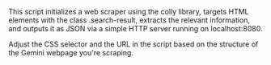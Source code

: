 This script initializes a web scraper using the colly library, targets HTML elements with the class .search-result, 
extracts the relevant information, and outputs it as JSON via a simple HTTP server running on localhost:8080.

Adjust the CSS selector and the URL in the script based on the structure of the Gemini webpage you're scraping.

